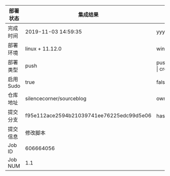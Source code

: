 部署状态 | 集成结果 | 参考值
---|---|---
完成时间 | 2019-11-03 14:59:35 | yyyy-mm-dd hh:mm:ss
部署环境 | linux + 11.12.0 | window \| linux + stable
部署类型 | push | push \| pull_request \| api \| cron
启用Sudo | true | false \| true
仓库地址 | silencecorner/sourceblog | owner_name/repo_name
提交分支 | f95e112ace2594b21039741ee76225edc99d5e06 | hash 16位
提交信息 | 修改脚本 |
Job ID   | 606664056 |
Job NUM  | 1.1 |
